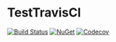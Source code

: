 # TestTravisCI
[![Build Status](https://travis-ci.org/fdecaire/TestTravisCI.svg?branch=master)](https://travis-ci.org/fdecaire/TestTravisCI)
[![NuGet](https://img.shields.io/nuget/v/Nuget.Core.svg?maxAge=2592000)]()
[![Codecov](https://img.shields.io/codecov/c/github/codecov/example-python.svg?maxAge=2592000)]()
